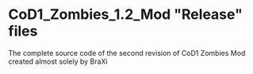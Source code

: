 # CoD1_Zombies_1.2_Mod "Release" files
The complete source code of the second revision of CoD1 Zombies Mod created almost solely by BraXi
